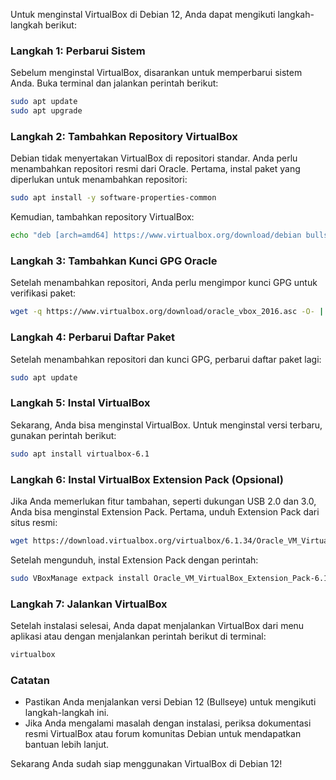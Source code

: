 Untuk menginstal VirtualBox di Debian 12, Anda dapat mengikuti langkah-langkah berikut:

### Langkah 1: Perbarui Sistem

Sebelum menginstal VirtualBox, disarankan untuk memperbarui sistem Anda. Buka terminal dan jalankan perintah berikut:

```bash
sudo apt update
sudo apt upgrade
```

### Langkah 2: Tambahkan Repository VirtualBox

Debian tidak menyertakan VirtualBox di repositori standar. Anda perlu menambahkan repositori resmi dari Oracle. Pertama, instal paket yang diperlukan untuk menambahkan repositori:

```bash
sudo apt install -y software-properties-common
```

Kemudian, tambahkan repository VirtualBox:

```bash
echo "deb [arch=amd64] https://www.virtualbox.org/download/debian bullseye contrib" | sudo tee /etc/apt/sources.list.d/virtualbox.list
```

### Langkah 3: Tambahkan Kunci GPG Oracle

Setelah menambahkan repositori, Anda perlu mengimpor kunci GPG untuk verifikasi paket:

```bash
wget -q https://www.virtualbox.org/download/oracle_vbox_2016.asc -O- | sudo apt-key add -
```

### Langkah 4: Perbarui Daftar Paket

Setelah menambahkan repositori dan kunci GPG, perbarui daftar paket lagi:

```bash
sudo apt update
```

### Langkah 5: Instal VirtualBox

Sekarang, Anda bisa menginstal VirtualBox. Untuk menginstal versi terbaru, gunakan perintah berikut:

```bash
sudo apt install virtualbox-6.1
```

### Langkah 6: Instal VirtualBox Extension Pack (Opsional)

Jika Anda memerlukan fitur tambahan, seperti dukungan USB 2.0 dan 3.0, Anda bisa menginstal Extension Pack. Pertama, unduh Extension Pack dari situs resmi:

```bash
wget https://download.virtualbox.org/virtualbox/6.1.34/Oracle_VM_VirtualBox_Extension_Pack-6.1.34.vbox-extpack
```

Setelah mengunduh, instal Extension Pack dengan perintah:

```bash
sudo VBoxManage extpack install Oracle_VM_VirtualBox_Extension_Pack-6.1.34.vbox-extpack
```

### Langkah 7: Jalankan VirtualBox

Setelah instalasi selesai, Anda dapat menjalankan VirtualBox dari menu aplikasi atau dengan menjalankan perintah berikut di terminal:

```bash
virtualbox
```

### Catatan

- Pastikan Anda menjalankan versi Debian 12 (Bullseye) untuk mengikuti langkah-langkah ini.
- Jika Anda mengalami masalah dengan instalasi, periksa dokumentasi resmi VirtualBox atau forum komunitas Debian untuk mendapatkan bantuan lebih lanjut.

Sekarang Anda sudah siap menggunakan VirtualBox di Debian 12!
